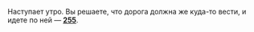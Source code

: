 Наступает утро. Вы решаете, что дорога должна же куда-то вести, и идете по ней — [**255**](#n_255).

